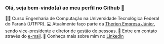 ### Olá, seja bem-vindo(a) ao meu perfil no Github 👋


👨‍🎓 Curso Engenharia de Computação na Universidade Tecnológica Federal do Paraná (UTFPR).
💻 Atualmente faço parte da [Therion Empresa Júnior](https://therionej.com.br/), sendo vice-presidente e diretor de gestão de pessoas.
💬 Entre em contato através do [e-mail](joao.pedroml@hotmail.com).
🔭 Conheça mais sobre mim no [LinkedIn](linked.in/JoãoPedroMoretoLourenção)
<!--
**Joao-Pedro-ML/Joao-Pedro-ML** is a ✨ _special_ ✨ repository because its `README.md` (this file) appears on your GitHub profile.

Here are some ideas to get you started:

- 🔭 I’m currently working on ...
- 🌱 I’m currently learning ...
- 👯 I’m looking to collaborate on ...
- 🤔 I’m looking for help with ...
- 💬 Ask me about ...
- 📫 How to reach me: ...
- 😄 Pronouns: ...
- ⚡ Fun fact: ...
-->
